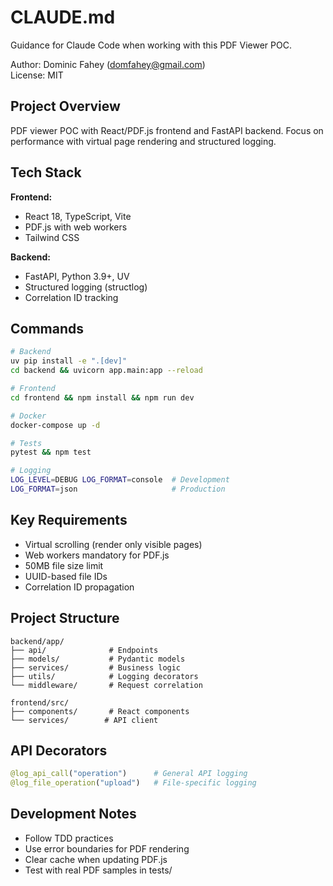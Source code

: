# CLAUDE.md

Guidance for Claude Code when working with this PDF Viewer POC.

Author: Dominic Fahey (domfahey@gmail.com)  
License: MIT

## Project Overview

PDF viewer POC with React/PDF.js frontend and FastAPI backend. Focus on performance with virtual page rendering and structured logging.

## Tech Stack

**Frontend:**
- React 18, TypeScript, Vite
- PDF.js with web workers
- Tailwind CSS

**Backend:**
- FastAPI, Python 3.9+, UV
- Structured logging (structlog)
- Correlation ID tracking

## Commands

```bash
# Backend
uv pip install -e ".[dev]"
cd backend && uvicorn app.main:app --reload

# Frontend
cd frontend && npm install && npm run dev

# Docker
docker-compose up -d

# Tests
pytest && npm test

# Logging
LOG_LEVEL=DEBUG LOG_FORMAT=console  # Development
LOG_FORMAT=json                     # Production
```

## Key Requirements

- Virtual scrolling (render only visible pages)
- Web workers mandatory for PDF.js
- 50MB file size limit
- UUID-based file IDs
- Correlation ID propagation

## Project Structure

```
backend/app/
├── api/              # Endpoints
├── models/           # Pydantic models  
├── services/         # Business logic
├── utils/            # Logging decorators
└── middleware/       # Request correlation

frontend/src/
├── components/       # React components
└── services/        # API client
```

## API Decorators

```python
@log_api_call("operation")      # General API logging
@log_file_operation("upload")   # File-specific logging
```

## Development Notes

- Follow TDD practices
- Use error boundaries for PDF rendering
- Clear cache when updating PDF.js
- Test with real PDF samples in tests/